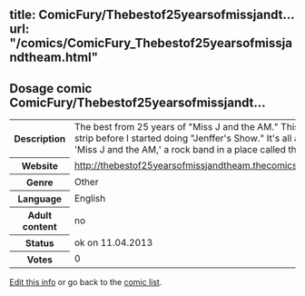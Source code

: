 title: ComicFury/Thebestof25yearsofmissjandt...
url: "/comics/ComicFury_Thebestof25yearsofmissjandtheam.html"
---
Dosage comic ComicFury/Thebestof25yearsofmissjandt...
-----------------------------------------

<table class="comicinfo">
<tr>
<th>Description</th><td>The best from 25 years of &quot;Miss J and the AM.&quot; This was my strip before I started doing &quot;Jenffer's Show.&quot; It's all about 'Miss J and the AM,' a rock band in a place called the Yukon.</td>
</tr>
<tr>
<th>Website</th><td><a href="http://thebestof25yearsofmissjandtheam.thecomicseries.com/">http://thebestof25yearsofmissjandtheam.thecomicseries.com/</a></td>
</tr>
<tr>
<th>Genre</th><td>Other</td>
</tr>
<tr>
<th>Language</th><td>English</td>
</tr>
<tr>
<th>Adult content</th><td>no</td>
</tr>
<tr>
<th>Status</th><td>ok on 11.04.2013</td>
</tr>
<tr>
<th>Votes</th><td>0</div></td>
</tr>
</table>

[Edit this info](/comics/ComicFury_Thebestof25yearsofmissjandtheam_edit.html) or go back to the [comic list](../comic-index.html).
